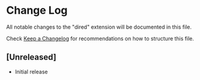 # Change Log

All notable changes to the "dired" extension will be documented in this file.

Check [Keep a Changelog](http://keepachangelog.com/) for recommendations on how to structure this file.

## [Unreleased]

- Initial release